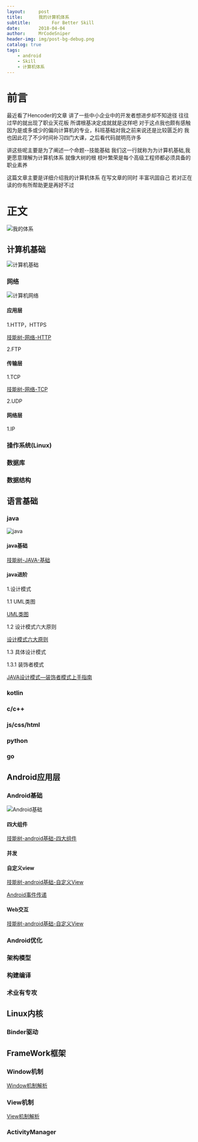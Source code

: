 ```yaml
---
layout:     post
title:      我的计算机体系
subtitle:        For Better Skill
date:       2018-04-04
author:     MrCodeSniper
header-img: img/post-bg-debug.png
catalog: true
tags:
    - android
    - Skill
    - 计算机体系
---
```


# 前言

最近看了Hencoder的文章 讲了一些中小企业中的开发者想进步却不知途径 往往过早的就出现了职业天花板 
所谓根基决定成就就是这样吧 对于这点我也颇有感触 因为是或多或少的偏向计算机的专业，科班基础对我之前来说还是比较匮乏的 我也因此花了不少时间补习四门大课，之后看代码就明亮许多 

讲这些呢主要是为了阐述一个命题--技能基础
我们这一行就称为为计算机基础,我更愿意理解为计算机体系
就像大树的根 枝叶繁荣是每个高级工程师都必须具备的职业素养

这篇文章主要是详细介绍我的计算机体系  在写文章的同时 丰富巩固自己 若对正在读的你有所帮助更是再好不过
 
# 正文

![我的体系](https://upload-images.jianshu.io/upload_images/2634235-6830203867ff6d8b.png?imageMogr2/auto-orient/strip%7CimageView2/2/w/1240)

## 计算机基础


![计算机基础](https://upload-images.jianshu.io/upload_images/2634235-d9e6a20936f66ce7.png?imageMogr2/auto-orient/strip%7CimageView2/2/w/1240)

### 网络

![计算机网络](https://upload-images.jianshu.io/upload_images/2634235-4c0a8f8899756551.png?imageMogr2/auto-orient/strip%7CimageView2/2/w/1240)

#### 应用层

1.HTTP，HTTPS

[技能树-网络-HTTP](https://www.jianshu.com/p/803099191414)

2.FTP



#### 传输层

1.TCP

[技能树-网络-TCP](https://www.jianshu.com/p/c79e9861aab7)

2.UDP

#### 网络层

1.IP


### 操作系统(Linux)

### 数据库

### 数据结构


## 语言基础

### java

![java](https://upload-images.jianshu.io/upload_images/2634235-ee1ed5105d4c42f7.png?imageMogr2/auto-orient/strip%7CimageView2/2/w/1240)

#### java基础

[技能树-JAVA-基础](https://www.jianshu.com/p/5e63eb89d4a6)

#### java进阶

1.设计模式

1.1 UML类图

[UML类图](https://www.jianshu.com/p/8c7b933729b6)

1.2 设计模式六大原则

[设计模式六大原则](https://www.jianshu.com/p/f33623391c24)

1.3 具体设计模式


1.3.1 装饰者模式

[JAVA设计模式—装饰者模式上手指南](https://www.jianshu.com/p/eb358b82aa9a)

### kotlin

### c/c++

### js/css/html

### python

### go

## Android应用层

### Android基础

![Android基础](https://upload-images.jianshu.io/upload_images/2634235-36b681a17970506e.png?imageMogr2/auto-orient/strip%7CimageView2/2/w/1240)

#### 四大组件

[技能树-android基础-四大组件](https://www.jianshu.com/p/7e949f57d58c)


#### 并发



#### 自定义view

[技能树-android基础-自定义View](https://www.jianshu.com/p/9c94438b2acc)

[Android事件传递](https://mrcodesniper.github.io/2017/11/26/Android%E4%BA%8B%E4%BB%B6%E4%BC%A0%E9%80%92/)

#### Web交互

[技能树-android基础-自定义View](https://www.jianshu.com/p/9c94438b2acc)










### Android优化

### 架构模型

### 构建编译

### 术业有专攻


## Linux内核

### Binder驱动

## FrameWork框架

### Window机制

[Window机制解析](https://mrcodesniper.github.io/2017/12/04/Window%E6%9C%BA%E5%88%B6%E8%A7%A3%E6%9E%90/)

### View机制

[View机制解析](https://mrcodesniper.github.io/2018/04/01/View%E6%9C%BA%E5%88%B6%E8%A7%A3%E6%9E%90/)

### ActivityManager




